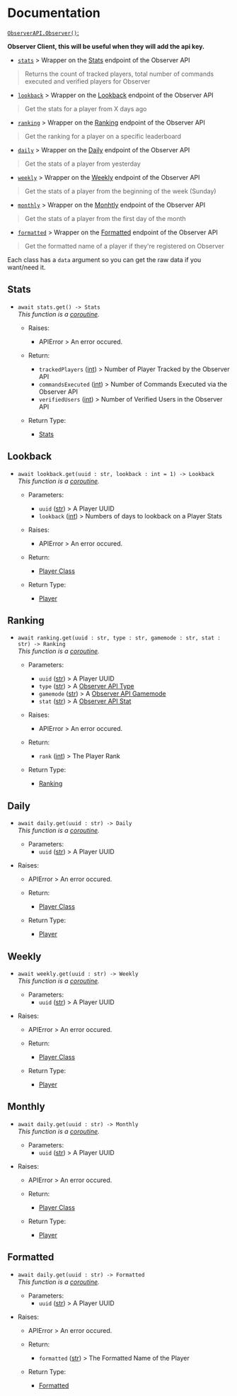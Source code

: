 # Documentation

[`ObserverAPI.Observer()`:](https://github.com/Polsulpicien/ObserverAPI/blob/main/ObserverAPI/client.py#L5)

**Observer Client, this will be useful when they will add the api key.**

-  [`stats`](https://github.com/Polsulpicien/ObserverAPI/blob/main/docs/docs.md#stats) > Wrapper on the [Stats](https://api.invite.observer/v1/stats) endpoint of the Observer API
> Returns the count of tracked players, total number of commands executed and verified players for Observer  
-  [`lookback`](https://github.com/Polsulpicien/ObserverAPI/blob/main/docs/docs.md#lookback) > Wrapper on the [Lookback](https://api.invite.observer/v1/lookback) endpoint of the Observer API
> Get the stats for a player from X days ago  
-  [`ranking`](https://github.com/Polsulpicien/ObserverAPI/blob/main/docs/docs.md#ranking) > Wrapper on the [Ranking](https://api.invite.observer/v1/ranking) endpoint of the Observer API
> Get the ranking for a player on a specific leaderboard  
-  [`daily`](https://github.com/Polsulpicien/ObserverAPI/blob/main/docs/docs.md#rankdailying) > Wrapper on the [Daily](https://api.invite.observer/v1/daily) endpoint of the Observer API
> Get the stats of a player from yesterday  
-  [`weekly`](https://github.com/Polsulpicien/ObserverAPI/blob/main/docs/docs.md#weekly) > Wrapper on the [Weekly](https://api.invite.observer/v1/weekly) endpoint of the Observer API
> Get the stats of a player from the beginning of the week (Sunday)  
-  [`monthly`](https://github.com/Polsulpicien/ObserverAPI/blob/main/docs/docs.md#monthly) > Wrapper on the [Monhtly](https://api.invite.observer/v1/monthly) endpoint of the Observer API
> Get the stats of a player from the first day of the month  
-  [`formatted`](https://github.com/Polsulpicien/ObserverAPI/blob/main/docs/docs.md#formatted) > Wrapper on the [Formatted](https://api.invite.observer/v1/formatted) endpoint of the Observer API
> Get the formatted name of a player if they're registered on Observer  

Each class has a `data` argument so you can get the raw data if you want/need it.

## Stats

- `await stats.get() -> Stats`  
  *This function is a [coroutine](https://docs.python.org/3/library/asyncio-task.html#coroutine).*

  - Raises:
    - APIError > An error occured.

  - Return:
    - `trackedPlayers` ([int](https://docs.python.org/3/library/functions.html#int)) > Number of Player Tracked by the Observer API
    - `commandsExecuted` ([int](https://docs.python.org/3/library/functions.html#int)) > Number of Commands Executed via the Observer API
    - `verifiedUsers` ([int](https://docs.python.org/3/library/functions.html#int)) > Number of Verified Users in the Observer API

  - Return Type:
    - [Stats](https://github.com/Polsulpicien/ObserverAPI/blob/main/ObserverAPI/objects/api.py#L1)

## Lookback

- `await lookback.get(uuid : str, lookback : int = 1) -> Lookback`  
  *This function is a [coroutine](https://docs.python.org/3/library/asyncio-task.html#coroutine).*

  - Parameters:
    - `uuid` ([str](https://docs.python.org/3/library/functions.html#str)) > A Player UUID
    - `lookback` ([int](https://docs.python.org/3/library/functions.html#int)) > Numbers of days to lookback on a Player Stats

  - Raises:
    - APIError > An error occured.

  - Return:
    - [Player Class](https://github.com/Polsulpicien/ObserverAPI/blob/main/docs/player.md)

  - Return Type:
    - [Player](https://github.com/Polsulpicien/ObserverAPI/blob/main/ObserverAPI/objects/player.py#L5)

## Ranking

- `await ranking.get(uuid : str, type : str, gamemode : str, stat : str) -> Ranking`  
  *This function is a [coroutine](https://docs.python.org/3/library/asyncio-task.html#coroutine).*

  - Parameters:
    - `uuid` ([str](https://docs.python.org/3/library/functions.html#str)) > A Player UUID
    - `type` ([str](https://docs.python.org/3/library/functions.html#int)) > A [Observer API Type](https://github.com/Polsulpicien/ObserverAPI/blob/main/docs/parameters.md#type)
    - `gamemode` ([str](https://docs.python.org/3/library/functions.html#int)) > A [Observer API Gamemode](https://github.com/Polsulpicien/ObserverAPI/blob/main/docs/parameters.md#gamemode)
    - `stat` ([str](https://docs.python.org/3/library/functions.html#int)) > A [Observer API Stat](https://github.com/Polsulpicien/ObserverAPI/blob/main/docs/parameters.md#stat)

  - Raises:
    - APIError > An error occured.

  - Return:
    - `rank` ([int](https://docs.python.org/3/library/functions.html#int)) > The Player Rank

  - Return Type:
    - [Ranking](https://github.com/Polsulpicien/ObserverAPI/blob/main/ObserverAPI/objects/ranking.py#L1)


## Daily

- `await daily.get(uuid : str) -> Daily`  
  *This function is a [coroutine](https://docs.python.org/3/library/asyncio-task.html#coroutine).*

  - Parameters:
    - `uuid` ([str](https://docs.python.org/3/library/functions.html#str)) > A Player UUID

- Raises:
    - APIError > An error occured.

  - Return:
    - [Player Class](https://github.com/Polsulpicien/ObserverAPI/blob/main/docs/player.md)

  - Return Type:
    - [Player](https://github.com/Polsulpicien/ObserverAPI/blob/main/ObserverAPI/objects/player.py#L5)

## Weekly

- `await weekly.get(uuid : str) -> Weekly`  
  *This function is a [coroutine](https://docs.python.org/3/library/asyncio-task.html#coroutine).*

  - Parameters:
    - `uuid` ([str](https://docs.python.org/3/library/functions.html#str)) > A Player UUID

- Raises:
    - APIError > An error occured.

  - Return:
    - [Player Class](https://github.com/Polsulpicien/ObserverAPI/blob/main/docs/player.md)

  - Return Type:
    - [Player](https://github.com/Polsulpicien/ObserverAPI/blob/main/ObserverAPI/objects/player.py#L5)

## Monthly

- `await daily.get(uuid : str) -> Monthly`  
  *This function is a [coroutine](https://docs.python.org/3/library/asyncio-task.html#coroutine).*

  - Parameters:
    - `uuid` ([str](https://docs.python.org/3/library/functions.html#str)) > A Player UUID

- Raises:
    - APIError > An error occured.

  - Return:
    - [Player Class](https://github.com/Polsulpicien/ObserverAPI/blob/main/docs/player.md)

  - Return Type:
    - [Player](https://github.com/Polsulpicien/ObserverAPI/blob/main/ObserverAPI/objects/player.py#L5)

## Formatted

- `await daily.get(uuid : str) -> Formatted`  
  *This function is a [coroutine](https://docs.python.org/3/library/asyncio-task.html#coroutine).*

  - Parameters:
    - `uuid` ([str](https://docs.python.org/3/library/functions.html#str)) > A Player UUID

- Raises:
    - APIError > An error occured.

  - Return:
    - `formatted` ([str](https://docs.python.org/3/library/functions.html#str)) > The Formatted Name of the Player

  - Return Type:
    - [Formatted](https://github.com/Polsulpicien/ObserverAPI/blob/main/ObserverAPI/objects/player.py#L1)
